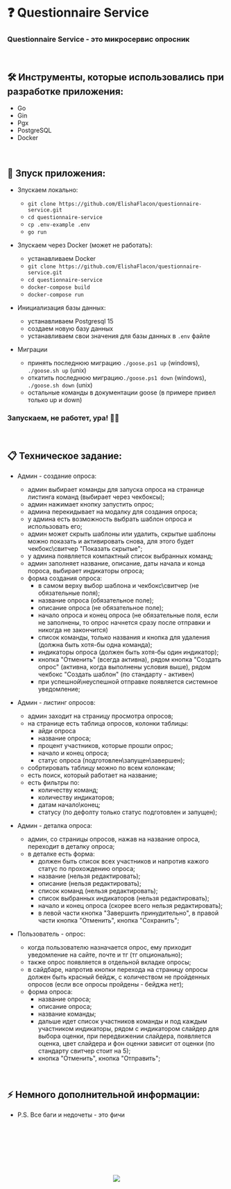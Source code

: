 <h1> 
    ❓ Questionnaire Service 
</h1>

<h3>
    Questionnaire Service - это микросервис опросник
</h3>



</br>



<h2>
    🛠️ Инструменты, которые использовались при разработке приложения:
</h2>

- Go
- Gin
- Pgx
- PostgreSQL
- Docker



</br>



<h2>
    🚀 Зпуск приложения:
</h2>

- Зпускаем локально:
    - `git clone https://github.com/ElishaFlacon/questionnaire-service.git`
    - `cd questionnaire-service`
    - `cp .env-example .env`
    - `go run`

- Зпускаем через Docker (может не работать):
    - устанавливаем Docker
    - `git clone https://github.com/ElishaFlacon/questionnaire-service.git`
    - `cd questionnaire-service`
    - `docker-compose build`
    - `docker-compose run`

- Инициализация базы данных:
    - устанавливаем Postgresql 15
    - создаем новую базу данных
    - устанавливаем свои значения для базы данных в `.env` файле

- Миграции
    - принять последнюю миграцию `./goose.ps1 up` (windows), `./goose.sh up` (unix)
    - откатить последнюю миграцию`./goose.ps1 down` (windows), `./goose.sh down` (unix)
    - остальные команды в документации goose (в примере привел только up и down)

<h3>
    Запускаем, не работет, ура! 🗿🚬
</h3>



</br>



<h2>
    📋 Техническое задание:
</h2>

- Админ - создание опроса:
    - админ выбирает команды для запуска опроса на странице листинга команд (выбирает через чекбоксы);
    - админ нажимает кнопку запустить опрос;
    - админа перекидывает на модалку для создания опроса;
    - у админа есть возможность выбрать шаблон опроса и использовать его;
    - админ может скрыть шаблоны или удалить, скрытые шаблоны можно показать и активировать снова, для этого будет чекбокс\свитчер "Показать скрытые";
    - у админа появляется компактный список выбранных команд;
    - админ заполняет название, описание, даты начала и конца пороса, выбирает индикаторы опроса;
    - форма создания опроса:
        - в самом верху выбор шаблона и чекбокс\свитчер (не обязательные поля);
        - название опроса (обязательное поле);
        - описание опроса (не обязательное поле);
        - начало опроса и конец опроса (не обязательные поля, если не заполнены, то опрос начнется сразу после отправки и никогда не закончится)
        - список команды, только названия и кнопка для удаления (должна быть хотя-бы одна команда);
        - индикаторы опроса (должен быть хотя-бы один индикатор);
        - кнопка "Отменить" (всегда активна), рядом кнопка "Создать опрос" (активна, когда выполнены условия выше), рядом чекбокс "Создать шаблон" (по стандарту - активен)
        - при успешной\неуспешной отправке появляется системное уведомление;

- Админ - листинг опросов:
    - админ заходит на страницу просмотра опросов;
    - на странице есть таблица опросов, колонки таблицы:
        - айди опроса
        - название опроса;
        - процент участников, которые прошли опрос;
        - начало и конец опроса;
        - статус опроса (подготовлен\запущен\завершен);
    - собртировать таблицу можно по всем колонкам;
    - есть поиск, который работает на название;
    - есть фильтры по:
        - количеству команд;
        - количеству индикаторов;
        - датам начало\конец;
        - статусу (по дефолту только статус подготовлен и запущен);

- Админ - деталка опроса:
    - админ, со страницы опросов, нажав на название опроса, переходит в деталку опроса;
    - в деталке есть форма:
        - должен быть список всех участников и напротив кажого статус по прохождению опроса;
        - название (нельзя редактировать);
        - описание (нельзя редактировать);
        - список команд (нельзя редактировать);
        - список выбранных индикаторов (нельзя редактировать);
        - начало и конец опроса (скорее всего нельзя редактировать);
        - в левой части кнопка "Завершить принудительно", в правой части кнопка "Отменить", кнопка "Сохранить";

- Пользователь - опрос:
    - когда пользователю назначается опрос, ему приходит уведомление на сайте, почте и тг (тг опционально);
    - также опрос появляется в отдельной вкладке опросы;
    - в сайдбаре, напротив кнопки перехода на страницу опросы должен быть красный бейдж, с количеством не пройденных опросов (если все опросы пройдены - бейджа нет);
    - форма опроса:
        - название опроса;
        - описание опроса;
        - название команды;
        - дальше идет список участников команды и под каждым участником индикаторы, рядом с индикатором слайдер для выбора оценки, при передвижении слайдера, появляется оценка, цвет слайдера и фон оценки зависит от оценки (по стандарту свитчер стоит на 5);
        - кнопка "Отменить", кнопка "Отправить";



</br>



<h2>
    ⚡ Немного дополнительной информации:
</h2>

- P.S. Все баги и недочеты - это фичи




<br/>
<br/>
<br/>
<br/>
<br/>
<br/>



<p align="center">
    <img src="https://capsule-render.vercel.app/api?type=waving&color=d179b8&height=64&section=footer"/>
</p>
